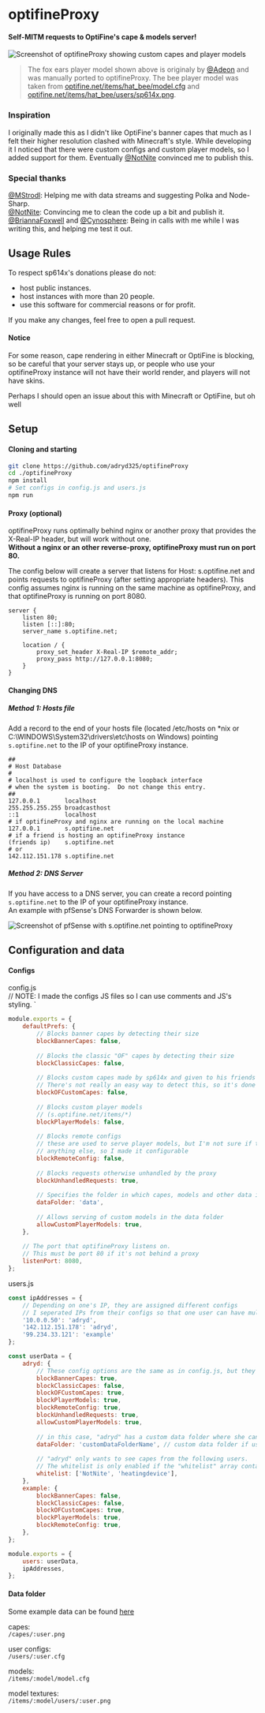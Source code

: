 # optifineProxy
#### Self-MITM requests to OptiFine's cape & models server!
![Screenshot of optifineProxy showing custom capes and player models](https://adryd.co/Esb9G.png)
> The fox ears player model shown above is originaly by [@Adeon](https://twitter.com/Adeon) and was manually ported to optifineProxy. The bee player model was taken from [optifine.net/items/hat_bee/model.cfg](http://optifine.net/items/hat_bee/model.cfg) and [optifine.net/items/hat_bee/users/sp614x.png](http://optifine.net/items/hat_bee/users/sp614x.png).

### Inspiration

I originally made this as I didn't like OptiFine's banner capes that much as I felt their higher resolution clashed with Minecraft's style. While developing it I noticed that there were custom configs and custom player models, so I added support for them. Eventually [@NotNite](https://github.com/NotNite) convinced me to publish this.

### Special thanks

[@MStrodl](https://github.com/MStrodl): Helping me with data streams and suggesting Polka and Node-Sharp.  
[@NotNite](https://github.com/NotNite): Convincing me to clean the code up a bit and publish it.  
[@BriannaFoxwell](https://github.com/BriannaFoxwell) and [@Cynosphere](https://github.com/Cynosphere): Being in calls with me while I was writing this, and helping me test it out.  

## Usage Rules

To respect sp614x's donations please do not:
 - host public instances.
 - host instances with more than 20 people.
 - use this software for commercial reasons or for profit.  

If you make any changes, feel free to open a pull request.  

#### Notice

For some reason, cape rendering in either Minecraft or OptiFine is blocking, so be careful that your server stays up, or people who use your optifineProxy instance will not have their world render, and players will not have skins.

Perhaps I should open an issue about this with Minecraft or OptiFine, but oh well

## Setup

#### Cloning and starting

```sh
git clone https://github.com/adryd325/optifineProxy
cd ./optifineProxy
npm install
# Set configs in config.js and users.js
npm run
```

#### Proxy (optional)

optifineProxy runs optimally behind nginx or another proxy that provides the X-Real-IP header, but will work without one.  
**Without a nginx or an other reverse-proxy, optifineProxy must run on port 80.**  

The config below will create a server that listens for Host: s.optifine.net and points requests to optifineProxy (after setting appropriate headers). This config assumes nginx is running on the same machine as optifineProxy, and that optifineProxy is running on port 8080.  

```
server {
    listen 80;
    listen [::]:80;
    server_name s.optifine.net;
    
    location / {
        proxy_set_header X-Real-IP $remote_addr;
        proxy_pass http://127.0.0.1:8080;
    }
}
```

#### Changing DNS

##### Method 1: Hosts file

Add a record to the end of your hosts file (located /etc/hosts on \*nix or C:\WINDOWS\System32\drivers\etc\hosts on Windows) pointing `s.optifine.net` to the IP of your optifineProxy instance.  

```
##
# Host Database
#
# localhost is used to configure the loopback interface
# when the system is booting.  Do not change this entry.
##
127.0.0.1       localhost
255.255.255.255	broadcasthost
::1             localhost
# if optifineProxy and nginx are running on the local machine
127.0.0.1       s.optifine.net
# if a friend is hosting an optifineProxy instance
(friends ip)    s.optifine.net
# or
142.112.151.178 s.optifine.net
```

##### Method 2: DNS Server

If you have access to a DNS server, you can create a record pointing `s.optifine.net` to the IP of your optifineProxy instance.  
An example with pfSense's DNS Forwarder is shown below.  

![Screenshot of pfSense with s.optifine.net pointing to optifineProxy](https://adryd.co/tzvVm)

## Configuration and data

#### Configs

config.js  
// NOTE: I made the configs JS files so I can use comments and JS's styling. `
```js 
module.exports = {
    defaultPrefs: {
        // Blocks banner capes by detecting their size 
        blockBannerCapes: false, 
        
        // Blocks the classic "OF" capes by detecting their size
        blockClassicCapes: false, 
        
        // Blocks custom capes made by sp614x and given to his friends
        // There's not really an easy way to detect this, so it's done with a hardcoded list
        blockOFCustomCapes: false,
        
        // Blocks custom player models
        // (s.optifine.net/items/*)
        blockPlayerModels: false, 
        
        // Blocks remote configs
        // these are used to serve player models, but I'm not sure if they're used for 
        // anything else, so I made it configurable
        blockRemoteConfig: false,
        
        // Blocks requests otherwise unhandled by the proxy
        blockUnhandledRequests: true,
        
        // Specifies the folder in which capes, models and other data is stored
        dataFolder: 'data', 
        
        // Allows serving of custom models in the data folder
        allowCustomPlayerModels: true,
    },
    
    // The port that optifineProxy listens on. 
    // This must be port 80 if it's not behind a proxy
    listenPort: 8080,
};
```

users.js
```js
const ipAddresses = {
    // Depending on one's IP, they are assigned different configs
    // I seperated IPs from their configs so that one user can have multiple IPs
    '10.0.0.50': 'adryd',
    '142.112.151.178': 'adryd',
    '99.234.33.121': 'example'
};

const userData = {
    adryd: {
        // These config options are the same as in config.js, but they overwrite the defaults for their user
        blockBannerCapes: true,
        blockClassicCapes: false,
        blockOFCustomCapes: true,
        blockPlayerModels: true,
        blockRemoteConfig: true,
        blockUnhandledRequests: true,
        allowCustomPlayerModels: true,
        
        // in this case, "adryd" has a custom data folder where she can put data that doesnt affect others
        dataFolder: 'customDataFolderName', // custom data folder if user wants seperate capes not visible to others
        
        // "adryd" only wants to see capes from the following users.
        // The whitelist is only enabled if the "whitelist" array contains users
        whitelist: ['NotNite', 'heatingdevice'],
    },
    example: {
        blockBannerCapes: false,
        blockClassicCapes: false,
        blockOFCustomCapes: true,
        blockPlayerModels: true,
        blockRemoteConfig: true,
    },
};

module.exports = {
    users: userData,
    ipAddresses,
};
```

#### Data folder

Some example data can be found [here](https://github.com/adryd325/optifineProxyData)

capes:  
`/capes/:user.png`

user configs:  
`/users/:user.cfg`

models:  
`/items/:model/model.cfg`

model textures:  
`/items/:model/users/:user.png`
